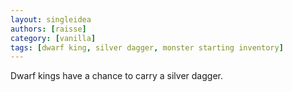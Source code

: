 ```yaml
---
layout: singleidea
authors: [raisse]
category: [vanilla]
tags: [dwarf king, silver dagger, monster starting inventory]
---
```

Dwarf kings have a chance to carry a silver dagger.
